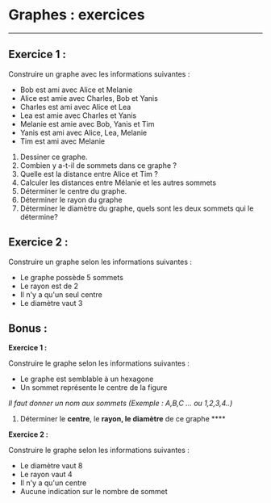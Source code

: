 # Graphes : exercices

------

## Exercice 1 :

Construire un graphe avec les informations suivantes :

- Bob est ami avec Alice et Melanie
- Alice est amie avec Charles, Bob et Yanis
- Charles est ami avec Alice et Lea
- Lea est amie avec Charles et Yanis
- Melanie est amie avec Bob, Yanis et Tim
- Yanis est ami avec Alice, Lea, Melanie
- Tim est ami avec Melanie

1. Dessiner ce graphe.
2. Combien y a-t-il de sommets dans ce graphe ?
3. Quelle est la distance entre Alice et Tim ?
4. Calculer les distances entre Mélanie et les autres sommets
5. Déterminer le centre du graphe.
6. Déterminer le rayon du graphe
7. Déterminer le diamètre du graphe, quels sont les deux sommets qui le détermine?

## Exercice 2 :

Construire un graphe selon les informations suivantes :

- Le graphe possède 5 sommets
- Le rayon est de 2
- Il n'y a qu'un seul centre
- Le diamètre vaut 3

## Bonus :

**Exercice 1 :**

Construire le graphe selon les informations suivantes : 

- Le graphe est semblable à un hexagone
- Un sommet représente le centre de la figure

*Il faut donner un nom aux sommets (Exemple : A,B,C ... ou 1,2,3,4..)*

1) Déterminer le **centre**, le **rayon, le diamètre** de ce graphe **** 

**Exercice 2 :**

Construire le graphe selon les informations suivantes :

- Le diamètre vaut 8
- Le rayon vaut 4
- Il n'y a qu'un centre
- Aucune indication sur le nombre de sommet